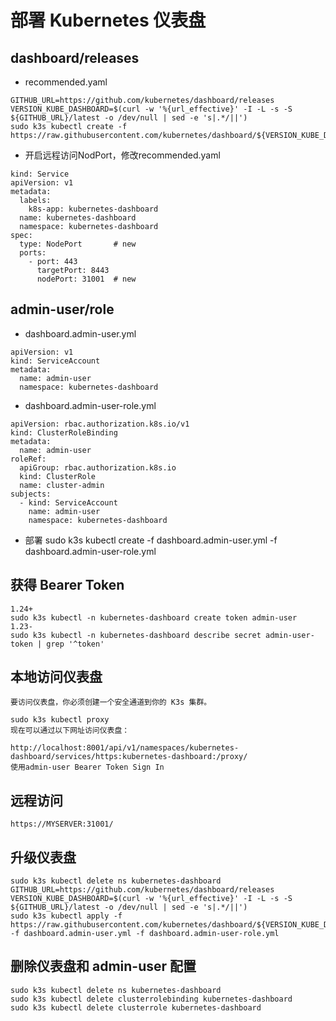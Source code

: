 # 部署 Kubernetes 仪表盘

## dashboard/releases
- recommended.yaml
```
GITHUB_URL=https://github.com/kubernetes/dashboard/releases
VERSION_KUBE_DASHBOARD=$(curl -w '%{url_effective}' -I -L -s -S ${GITHUB_URL}/latest -o /dev/null | sed -e 's|.*/||')
sudo k3s kubectl create -f https://raw.githubusercontent.com/kubernetes/dashboard/${VERSION_KUBE_DASHBOARD}/aio/deploy/recommended.yaml
```
- 开启远程访问NodPort，修改recommended.yaml
```
kind: Service
apiVersion: v1
metadata:
  labels:
    k8s-app: kubernetes-dashboard
  name: kubernetes-dashboard
  namespace: kubernetes-dashboard
spec:
  type: NodePort       # new
  ports:
    - port: 443
      targetPort: 8443
      nodePort: 31001  # new
```


## admin-user/role
- dashboard.admin-user.yml

```
apiVersion: v1
kind: ServiceAccount
metadata:
  name: admin-user
  namespace: kubernetes-dashboard
```
- dashboard.admin-user-role.yml
```
apiVersion: rbac.authorization.k8s.io/v1
kind: ClusterRoleBinding
metadata:
  name: admin-user
roleRef:
  apiGroup: rbac.authorization.k8s.io
  kind: ClusterRole
  name: cluster-admin
subjects:
  - kind: ServiceAccount
    name: admin-user
    namespace: kubernetes-dashboard
```
- 部署
sudo k3s kubectl create -f dashboard.admin-user.yml -f dashboard.admin-user-role.yml

## 获得 Bearer Token
```
1.24+
sudo k3s kubectl -n kubernetes-dashboard create token admin-user
1.23-
sudo k3s kubectl -n kubernetes-dashboard describe secret admin-user-token | grep '^token'
```

## 本地访问仪表盘
```
要访问仪表盘，你必须创建一个安全通道到你的 K3s 集群。

sudo k3s kubectl proxy
现在可以通过以下网址访问仪表盘：

http://localhost:8001/api/v1/namespaces/kubernetes-dashboard/services/https:kubernetes-dashboard:/proxy/
使用admin-user Bearer Token Sign In
```

## 远程访问
```
https://MYSERVER:31001/
```

## 升级仪表盘
```
sudo k3s kubectl delete ns kubernetes-dashboard
GITHUB_URL=https://github.com/kubernetes/dashboard/releases
VERSION_KUBE_DASHBOARD=$(curl -w '%{url_effective}' -I -L -s -S ${GITHUB_URL}/latest -o /dev/null | sed -e 's|.*/||')
sudo k3s kubectl apply -f https://raw.githubusercontent.com/kubernetes/dashboard/${VERSION_KUBE_DASHBOARD}/aio/deploy/recommended.yaml -f dashboard.admin-user.yml -f dashboard.admin-user-role.yml
```


## 删除仪表盘和 admin-user 配置
```
sudo k3s kubectl delete ns kubernetes-dashboard
sudo k3s kubectl delete clusterrolebinding kubernetes-dashboard
sudo k3s kubectl delete clusterrole kubernetes-dashboard
```

